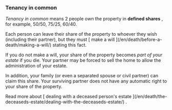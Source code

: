 ###  Tenancy in common

_Tenancy in common_ means 2 people own the property in **defined shares** ,
for example, 50/50, 75/25, 60/40.

Each person can leave their share of the property to whoever they wish
(including their partner), but they must [ make a will ](/en/death/before-a-
death/making-a-will/) stating this fact.

If you do not make a will, your share of the property becomes _part of your
estate_ if you die. Your partner may be forced to sell the home to allow the
administration of your estate.

In addition, your family (or even a separated spouse or civil partner) can
claim this share. Your surviving partner does not have any automatic right to
your share of the property.

Read more about [ dealing with a deceased person's estate ](/en/death/the-
deceaseds-estate/dealing-with-the-deceaseds-estate/) .
